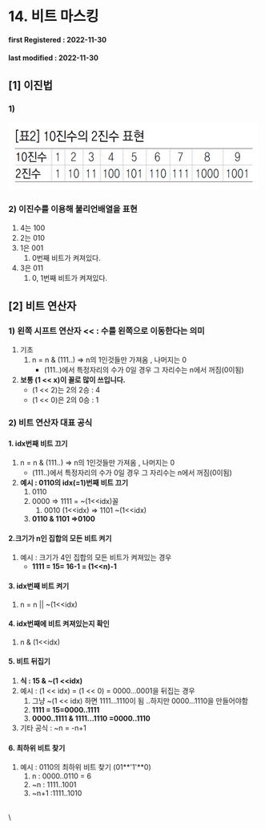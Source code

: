 # 14. 비트 마스킹

#### **first Registered : 2022-11-30**

#### last modified : **2022-11-30**

## \[1] 이진법

### 1)

![](.gitbook/assets/image.png)

### 2) 이진수를 이용해 불리언배열을 표현

1. 4는 100
2. 2는 010
3. 1은 001
   1. 0번째 비트가 켜져있다.
4. 3은 011
   1. 0, 1번째 비트가 켜져있다.

## \[2] 비트 연산자

### 1) **왼쪽 시프트 연산자 << : 수를 왼쪽으로 이동한다는 의미**

1. 기초
   1. n = n & (111..) => n의 1인것들만 가져옴 , 나머지는 0
      * (111..)에서 특정자리의 수가 0일 경우 그 자리수는 n에서 꺼짐(0이됨)
2. **보통 (1 << x)이 꼴로 많이 쓰입니다.**
   * (1 << 2)는 2의 2승 : 4
   * (1 << 0)은 2의 0승 : 1

### 2) 비트 연산자 대표 공식

#### **1. idx번째 비트 끄기**

1. n = n & (111..) => n의 1인것들만 가져옴 , 나머지는 0
   * (111..)에서 특정자리의 수가 0일 경우 그 자리수는 n에서 꺼짐(0이됨)
2. **예시 : 0110의 idx(=1)번째 비트 끄기**
   1. 0110
   2. 0000 => 1111 = \~(1<\<idx)꼴
      1. 0010 (1<\<idx) => 1101 \~(1<\<idx)
   3. **0110 & 1101 =>0100**

#### 2.크기가 n인 집합의 모든 비트 켜기

1. 예시 : 크기가 4인 집합의 모든 비트가 켜져있는 경우
   * **1111 = 15= 16-1 = (1<\<n)-1**

#### **3. idx번째 비트 켜기**

1. n = n || \~(1<\<idx)

#### **4. idx번째에 비트 켜져있는지 확인**&#x20;

1. n & (1<\<idx)

#### **5. 비트 뒤집기**&#x20;

1. **식 : 15 & \~(1 <\<idx)**
2. 예시 : (1 << idx) = (1 << 0) = 0000...0001을 뒤집는 경우
   1. 그냥 \~(1 << idx) 하면 1111...1110이 됨 ..하지만 0000...1110을 만들어야함&#x20;
   2. **1111 = 15=0000..1111**&#x20;
   3. **0000..1111 & 1111...1110 =0000..1110**
3. &#x20;기타 공식 : \~n = -n+1

#### 6. 최하위 비트 찾기

1. 예시 : 0110의 최하위 비트 찾기 (01**'1'**0)
   1. n : 0000..0110 = 6
   2. \~n : 1111..1001
   3. \~n+1 :1111..1010



\
\
